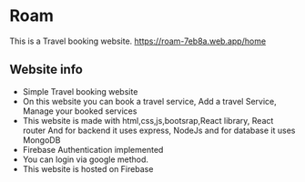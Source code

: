 # Roam
This is a Travel booking website. 
https://roam-7eb8a.web.app/home

## Website info
* Simple Travel booking website 
* On  this website you can book a travel service, Add a travel Service, Manage your booked services
* This website is made with html,css,js,bootsrap,React library, React router And for backend it uses express, NodeJs and for database it uses MongoDB
* Firebase Authentication implemented
* You can login via google method.
* This website is hosted on Firebase
